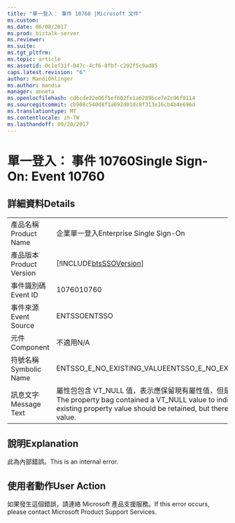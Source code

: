 ```yaml
---
title: "單一登入： 事件 10760 |Microsoft 文件"
ms.custom: 
ms.date: 06/08/2017
ms.prod: biztalk-server
ms.reviewer: 
ms.suite: 
ms.tgt_pltfrm: 
ms.topic: article
ms.assetid: 0c1ef31f-047c-4cf6-8fbf-c292f5c9ad85
caps.latest.revision: "6"
author: MandiOhlinger
ms.author: mandia
manager: anneta
ms.openlocfilehash: cd6cde22e06f5ef602fe1a6289bce7e2c96f9114
ms.sourcegitcommit: cb908c540d8f1a692d01dc8f313e16cb4b4e696d
ms.translationtype: MT
ms.contentlocale: zh-TW
ms.lasthandoff: 09/20/2017
---
```

# <a name="single-sign-on-event-10760"></a><span data-ttu-id="05bbc-102">單一登入： 事件 10760</span><span class="sxs-lookup"><span data-stu-id="05bbc-102">Single Sign-On: Event 10760</span></span>
## <a name="details"></a><span data-ttu-id="05bbc-103">詳細資料</span><span class="sxs-lookup"><span data-stu-id="05bbc-103">Details</span></span>  
  
|||  
|-|-|  
|<span data-ttu-id="05bbc-104">產品名稱</span><span class="sxs-lookup"><span data-stu-id="05bbc-104">Product Name</span></span>|<span data-ttu-id="05bbc-105">企業單一登入</span><span class="sxs-lookup"><span data-stu-id="05bbc-105">Enterprise Single Sign-On</span></span>|  
|<span data-ttu-id="05bbc-106">產品版本</span><span class="sxs-lookup"><span data-stu-id="05bbc-106">Product Version</span></span>|[!INCLUDE[btsSSOVersion](../includes/btsssoversion-md.md)]|  
|<span data-ttu-id="05bbc-107">事件識別碼</span><span class="sxs-lookup"><span data-stu-id="05bbc-107">Event ID</span></span>|<span data-ttu-id="05bbc-108">10760</span><span class="sxs-lookup"><span data-stu-id="05bbc-108">10760</span></span>|  
|<span data-ttu-id="05bbc-109">事件來源</span><span class="sxs-lookup"><span data-stu-id="05bbc-109">Event Source</span></span>|<span data-ttu-id="05bbc-110">ENTSSO</span><span class="sxs-lookup"><span data-stu-id="05bbc-110">ENTSSO</span></span>|  
|<span data-ttu-id="05bbc-111">元件</span><span class="sxs-lookup"><span data-stu-id="05bbc-111">Component</span></span>|<span data-ttu-id="05bbc-112">不適用</span><span class="sxs-lookup"><span data-stu-id="05bbc-112">N/A</span></span>|  
|<span data-ttu-id="05bbc-113">符號名稱</span><span class="sxs-lookup"><span data-stu-id="05bbc-113">Symbolic Name</span></span>|<span data-ttu-id="05bbc-114">ENTSSO_E_NO_EXISTING_VALUE</span><span class="sxs-lookup"><span data-stu-id="05bbc-114">ENTSSO_E_NO_EXISTING_VALUE</span></span>|  
|<span data-ttu-id="05bbc-115">訊息文字</span><span class="sxs-lookup"><span data-stu-id="05bbc-115">Message Text</span></span>|<span data-ttu-id="05bbc-116">屬性包包含 VT_NULL 值，表示應保留現有屬性值，但是沒有現有值。</span><span class="sxs-lookup"><span data-stu-id="05bbc-116">The property bag contained a VT_NULL value to indicate that the existing property value should be retained, but there is no existing value.</span></span>|  
  
## <a name="explanation"></a><span data-ttu-id="05bbc-117">說明</span><span class="sxs-lookup"><span data-stu-id="05bbc-117">Explanation</span></span>  
 <span data-ttu-id="05bbc-118">此為內部錯誤。</span><span class="sxs-lookup"><span data-stu-id="05bbc-118">This is an internal error.</span></span>  
  
## <a name="user-action"></a><span data-ttu-id="05bbc-119">使用者動作</span><span class="sxs-lookup"><span data-stu-id="05bbc-119">User Action</span></span>  
 <span data-ttu-id="05bbc-120">如果發生這個錯誤，請連絡 Microsoft 產品支援服務。</span><span class="sxs-lookup"><span data-stu-id="05bbc-120">If this error occurs, please contact Microsoft Product Support Services.</span></span>